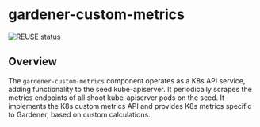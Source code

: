 # gardener-custom-metrics
[![REUSE status](https://api.reuse.software/badge/github.com/gardener/gardener-custom-metrics)](https://api.reuse.software/info/github.com/gardener/gardener-custom-metrics)
## Overview
The `gardener-custom-metrics` component operates as a K8s API service, adding functionality to the seed kube-apiserver.
It periodically scrapes the metrics endpoints of all shoot kube-apiserver pods on the seed. It implements the K8s custom
metrics API and provides K8s metrics specific to Gardener, based on custom calculations.
